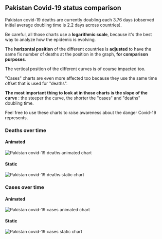 ## Pakistan Covid-19 status comparison 

Pakistan covid-19 deaths are currently doubling each 3.76 days (observed initial average doubling time is 2.2 days across countries).



Be careful, all those charts use a **logarithmic scale**, because it's the best way to analyze how the epidemic is evolving.
 
The **horizontal position** of the different countries is **adjusted** to have the same fix number of deaths at the position in the graph, **for comparison purposes**.

The vertical position of the different curves is of course impacted too.

"Cases" charts are even more affected too because they use the same time offset that is used for "deaths".

**The most important thing to look at in those charts is the slope of the curve** : the steeper the curve, the shorter the "cases" and "deaths" doubling time.

Feel free to use these charts to raise awareness about the danger Covid-19 represents. 


 
### Deaths over time
 
#### Animated
![Pakistan covid-19 deaths animated chart](https://raw.githubusercontent.com/madlag/coronavirus_study/master/notebooks/graphs/2020-04-03/countries/Pakistan/2020-04-03_Pakistan_deaths.gif "Pakistan covid-19 deaths animated chart")   
 
#### Static
![Pakistan covid-19 deaths static chart](https://raw.githubusercontent.com/madlag/coronavirus_study/master/notebooks/graphs/2020-04-03/countries/Pakistan/2020-04-03_Pakistan_deaths.png "Pakistan covid-19 deaths static chart")   

 
### Cases over time
 
#### Animated
![Pakistan covid-19 cases animated chart](https://raw.githubusercontent.com/madlag/coronavirus_study/master/notebooks/graphs/2020-04-03/countries/Pakistan/2020-04-03_Pakistan_cases.gif "Pakistan covid-19 cases animated chart")   
 
#### Static
![Pakistan covid-19 cases static chart](https://raw.githubusercontent.com/madlag/coronavirus_study/master/notebooks/graphs/2020-04-03/countries/Pakistan/2020-04-03_Pakistan_cases.png "Pakistan covid-19 cases static chart")   


